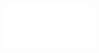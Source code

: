 ![](Notatki/Semestr%204/Algorytmy%20i%20złożoność%20obliczeniowa/Wykłady/Wykład%203/sdizo_2020_wyklad_5.pdf)